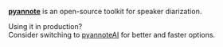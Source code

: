 [**pyannote**](https://github.com/pyannote/pyannote-audio) is an open-source toolkit for speaker diarization.  

Using it in production?   
Consider switching to [pyannoteAI](https://www.pyannote.ai) for better and faster options.
